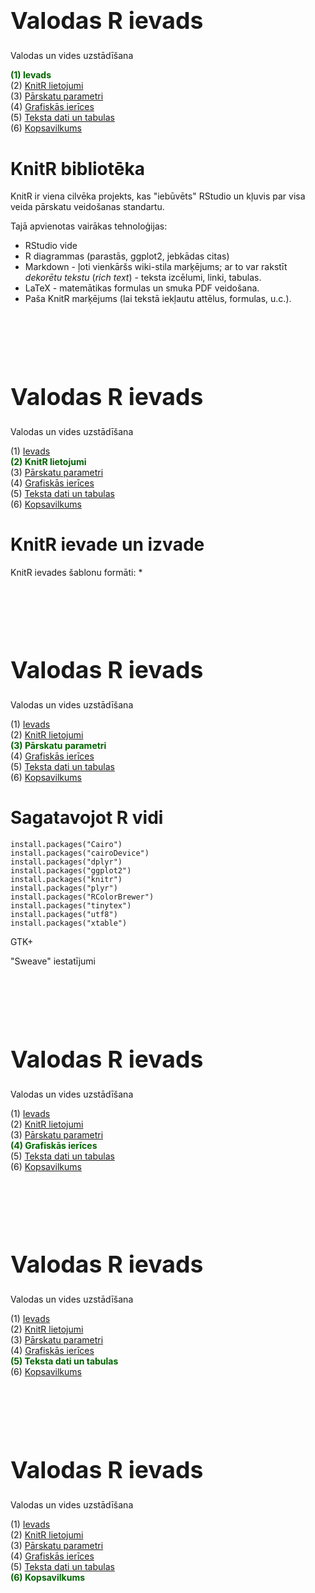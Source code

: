 # &nbsp;

<hgroup>

<h1 style="font-size:28pt">Valodas R ievads</h1>

<blue>Valodas un vides uzstādīšana</blue>

</hgroup><hgroup>

<span style="color:darkgreen">**(1) Ievads**</span>  
<span>(2) [KnitR lietojumi](#section-1)</span>  
<span>(3) [Pārskatu parametri](#section-2)</span>  
<span>(4) [Grafiskās ierīces](#section-3)</span>  
<span>(5) [Teksta dati un tabulas](#section-4)</span>  
<span>(6) [Kopsavilkums](#section-5)</span>

</hgroup>




# <lo-theory/> KnitR bibliotēka

KnitR ir viena cilvēka projekts, kas 
"iebūvēts" RStudio un kļuvis par visa veida pārskatu veidošanas standartu.

Tajā apvienotas vairākas tehnoloģijas:

* RStudio vide
* R diagrammas (parastās, ggplot2, jebkādas citas)
* Markdown - ļoti vienkāršs wiki-stila marķējums; ar to var rakstīt
<blue>*dekorētu tekstu*</blue> (*rich text*) - teksta izcēlumi, linki, tabulas.
* LaTeX - matemātikas formulas un smuka PDF veidošana.
* Paša KnitR marķējums (lai tekstā iekļautu attēlus, formulas, u.c.). 










# &nbsp;

<hgroup>

<h1 style="font-size:28pt">Valodas R ievads</h1>

<blue>Valodas un vides uzstādīšana</blue>

</hgroup><hgroup>

<span>(1) [Ievads](#section)</span>  
<span style="color:darkgreen">**(2) KnitR lietojumi**</span>  
<span>(3) [Pārskatu parametri](#section-2)</span>  
<span>(4) [Grafiskās ierīces](#section-3)</span>  
<span>(5) [Teksta dati un tabulas](#section-4)</span>  
<span>(6) [Kopsavilkums](#section-5)</span>

</hgroup>





# <lo-theory/> KnitR ievade un izvade

KnitR ievades šablonu formāti: 
* 







# &nbsp;

<hgroup>

<h1 style="font-size:28pt">Valodas R ievads</h1>

<blue>Valodas un vides uzstādīšana</blue>

</hgroup><hgroup>

<span>(1) [Ievads](#section)</span>  
<span>(2) [KnitR lietojumi](#section-1)</span>  
<span style="color:darkgreen">**(3) Pārskatu parametri**</span>  
<span>(4) [Grafiskās ierīces](#section-3)</span>  
<span>(5) [Teksta dati un tabulas](#section-4)</span>  
<span>(6) [Kopsavilkums](#section-5)</span>

</hgroup>


# <lo-theory/> Sagatavojot R vidi

```
install.packages("Cairo")
install.packages("cairoDevice")
install.packages("dplyr")
install.packages("ggplot2")
install.packages("knitr")
install.packages("plyr")
install.packages("RColorBrewer")
install.packages("tinytex")
install.packages("utf8")
install.packages("xtable")
```


GTK+ 

"Sweave" iestatījumi





# &nbsp;

<hgroup>

<h1 style="font-size:28pt">Valodas R ievads</h1>

<blue>Valodas un vides uzstādīšana</blue>

</hgroup><hgroup>

<span>(1) [Ievads](#section)</span>  
<span>(2) [KnitR lietojumi](#section-1)</span>  
<span>(3) [Pārskatu parametri](#section-2)</span>  
<span style="color:darkgreen">**(4) Grafiskās ierīces**</span>  
<span>(5) [Teksta dati un tabulas](#section-4)</span>  
<span>(6) [Kopsavilkums](#section-5)</span>

</hgroup>











# &nbsp;

<hgroup>

<h1 style="font-size:28pt">Valodas R ievads</h1>

<blue>Valodas un vides uzstādīšana</blue>

</hgroup><hgroup>

<span>(1) [Ievads](#section)</span>  
<span>(2) [KnitR lietojumi](#section-1)</span>  
<span>(3) [Pārskatu parametri](#section-2)</span>  
<span>(4) [Grafiskās ierīces](#section-3)</span>  
<span style="color:darkgreen">**(5) Teksta dati un tabulas**</span>  
<span>(6) [Kopsavilkums](#section-5)</span>

</hgroup>











# &nbsp;

<hgroup>

<h1 style="font-size:28pt">Valodas R ievads</h1>

<blue>Valodas un vides uzstādīšana</blue>

</hgroup><hgroup>

<span>(1) [Ievads](#section)</span>  
<span>(2) [KnitR lietojumi](#section-1)</span>  
<span>(3) [Pārskatu parametri](#section-2)</span>  
<span>(4) [Grafiskās ierīces](#section-3)</span>  
<span>(5) [Teksta dati un tabulas](#section-4)</span>  
<span style="color:darkgreen">**(6) Kopsavilkums**</span>

</hgroup>







